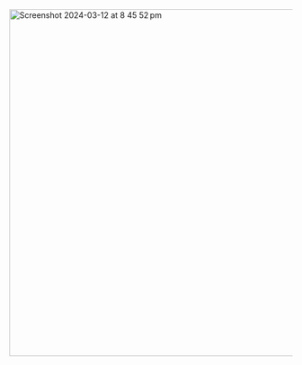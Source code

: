 <img width="619" alt="Screenshot 2024-03-12 at 8 45 52 pm" src="https://github.com/Bholi/Find-Highest-Number-In-List-In-Python/assets/55761829/fd0b6845-167d-4b52-9194-a99664023a36">
